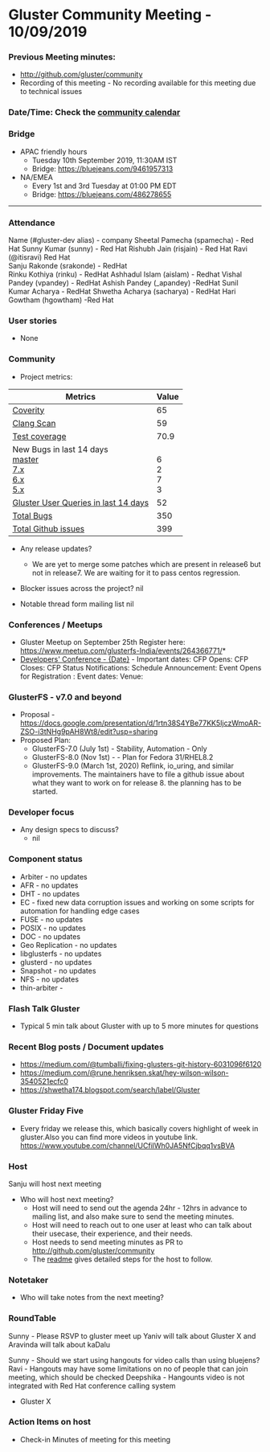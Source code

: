 Gluster Community Meeting - 10/09/2019
===

### Previous Meeting minutes:

- http://github.com/gluster/community
- Recording of this meeting - No recording available for this meeting due to technical issues
    

### Date/Time: Check the [community calendar](https://calendar.google.com/calendar/b/1?cid=dmViajVibDBrbnNiOWQwY205ZWg5cGJsaTRAZ3JvdXAuY2FsZW5kYXIuZ29vZ2xlLmNvbQ)

### Bridge 
* APAC friendly hours
  - Tuesday 10th September 2019, 11:30AM IST
  - Bridge: https://bluejeans.com/9461957313
* NA/EMEA
  - Every 1st and 3rd Tuesday at 01:00 PM EDT
  - Bridge: https://bluejeans.com/486278655


-------

### Attendance
Name (#gluster-dev alias) - company
Sheetal Pamecha (spamecha) - Red Hat
Sunny Kumar (sunny) - Red Hat
Rishubh Jain (risjain) - Red Hat
Ravi (@itisravi) Red Hat    
Sanju Rakonde (srakonde) - RedHat    
Rinku Kothiya (rinku) - RedHat
Ashhadul Islam (aislam) - Redhat
Vishal Pandey (vpandey) - RedHat
Ashish Pandey (_apandey) -RedHat
Sunil Kumar Acharya - RedHat
Shwetha Acharya (sacharya) - RedHat
Hari Gowtham (hgowtham) -Red Hat
### User stories
* None

### Community

* Project metrics:

|    Metrics                |   Value  |
| ------------------------- | -------- |
|[Coverity](https://scan.coverity.com/projects/gluster-glusterfs)  |  65   |
|[Clang Scan](https://build.gluster.org/job/clang-scan/lastBuild/) |   59   |
|[Test coverage](https://build.gluster.org/job/line-coverage/lastCompletedBuild/Line_20Coverage_20Report/)|   70.9  |
|New Bugs in last 14 days<br>[master](https://bugzilla.redhat.com/buglist.cgi?bug_status=NEW&bug_status=ASSIGNED&bug_status=POST&f1=creation_ts&o1=greaterthan&product=GlusterFS&query_format=advanced&v1=-14d&version=mainline)<br>[7.x](https://bugzilla.redhat.com/buglist.cgi?bug_status=NEW&bug_status=ASSIGNED&bug_status=POST&f1=creation_ts&list_id=10353290&o1=greaterthan&product=GlusterFS&query_format=advanced&v1=-14d&version=7)<br>[ 6.x](https://bugzilla.redhat.com/buglist.cgi?bug_status=NEW&bug_status=ASSIGNED&bug_status=POST&f1=creation_ts&o1=greaterthan&product=GlusterFS&query_format=advanced&v1=-14d&version=6)<br>[ 5.x](https://bugzilla.redhat.com/buglist.cgi?bug_status=NEW&bug_status=ASSIGNED&bug_status=POST&f1=creation_ts&o1=greaterthan&product=GlusterFS&query_format=advanced&v1=-14d&version=5)                |   <br>6<br>2<br>7<br>3   |
|[Gluster User Queries in last 14 days](https://lists.gluster.org/pipermail/gluster-users/2019-August/thread.html)        |    52      |
|[Total Bugs](https://bugzilla.redhat.com/report.cgi?x_axis_field=bug_status&y_axis_field=component&z_axis_field=&no_redirect=1&query_format=report-table&short_desc_type=allwordssubstr&short_desc=&bug_status=__open__&longdesc_type=allwordssubstr&longdesc=&bug_file_loc_type=allwordssubstr&bug_file_loc=&status_whiteboard_type=allwordssubstr&status_whiteboard=&keywords_type=allwords&keywords=&deadlinefrom=&deadlineto=&bug_id=&bug_id_type=anyexact&votes=&votes_type=greaterthaneq&emailtype1=substring&email1=&emailtype2=substring&email2=&emailtype3=substring&email3=&chfieldvalue=&chfieldfrom=&chfieldto=Now&j_top=AND&f1=noop&o1=noop&v1=&format=table&action=wrap&product=GlusterFS)       |   350   |
|[Total Github issues](https://github.com/gluster/glusterfs/issues)       |   399   |


* Any release updates?
  
    - We are yet to merge some patches which are present in release6 but not in release7. We are waiting for it to pass centos regression. 
  
* Blocker issues across the project?
  nil

* Notable thread form mailing list
  nil

### Conferences / Meetups

* Gluster Meetup on September 25th
Register here: https://www.meetup.com/glusterfs-India/events/264366771/* 
* [Developers' Conference -  {Date}]({Link}) -
Important dates:
CFP Opens: 
CFP Closes: 
CFP Status Notifications: 
Schedule Announcement: 
Event Opens for Registration : 
Event dates: 
Venue: 


### GlusterFS - v7.0 and beyond

* Proposal - https://docs.google.com/presentation/d/1rtn38S4YBe77KK5IjczWmoAR-ZSO-i3tNHg9pAH8Wt8/edit?usp=sharing
* Proposed Plan:
  - GlusterFS-7.0 (July 1st) -  Stability, Automation - Only
  - GlusterFS-8.0 (Nov 1st) - <Open for discussion> - Plan for Fedora 31/RHEL8.2
  - GlusterFS-9.0 (March 1st, 2020) Reflink, io_uring, and similar improvements.
  The maintainers have to file a github issue about what they want to work on for release 8. the planning has to be started.


### Developer focus

* Any design specs to discuss?
  - nil

### Component status
* Arbiter - no updates
* AFR - no updates
* DHT - no updates
* EC - fixed new data corruption issues and working on some scripts for automation for handling edge cases
* FUSE - no updates
* POSIX - no updates
* DOC - no updates
* Geo Replication - no updates
* libglusterfs - no updates
* glusterd - no updates
* Snapshot - no updates
* NFS - no updates
* thin-arbiter - 

### Flash Talk Gluster
* Typical 5 min talk about Gluster with up to 5 more minutes for questions


### Recent Blog posts / Document updates
* https://medium.com/@tumballi/fixing-glusters-git-history-6031096f6120
* https://medium.com/@rune.henriksen.skat/hey-wilson-wilson-3540521ecfc0
* https://shwetha174.blogspot.com/search/label/Gluster


### Gluster Friday Five
* Every friday we release this, which basically covers highlight of week in gluster.Also you can find more videos in youtube link.
    https://www.youtube.com/channel/UCfilWh0JA5NfCjbqq1vsBVA

### Host
  Sanju will host next meeting
* Who will host next meeting?
  - Host will need to send out the agenda 24hr - 12hrs in advance to mailing list, and also make sure to send the meeting minutes.
  - Host will need to reach out to one user at least who can talk about their usecase, their experience, and their needs.
  - Host needs to send meeting minutes as PR to http://github.com/gluster/community
  - The [readme](https://github.com/gluster/community) gives detailed steps for the host to follow.
  

### Notetaker

* Who will take notes from the next meeting?
   


### RoundTable
Sunny - Please RSVP to gluster meet up
        Yaniv will talk about Gluster X and Aravinda will talk about kaDalu
        
Sunny - Should we start using hangouts for video calls than using bluejens?
Ravi - Hangouts may have some limitations on no of people that can join meeting, which should be checked
Deepshika - Hangounts video is not integrated with Red Hat conference calling system
 * Gluster X


### Action Items on host
* Check-in Minutes of meeting for this meeting

